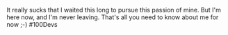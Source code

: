 It really sucks that I waited this long to pursue this passion of mine. But I'm here now, and I'm never leaving. That's all you need to know about me for now
;-)
#100Devs
